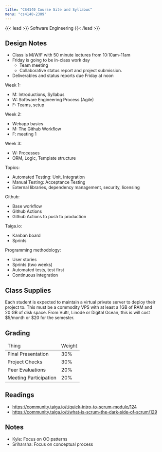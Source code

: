 ```yaml
---
title: "CS4140 Course Site and Syllabus"
menu: "cs4140-2309"
---
```


{{< lead >}}
Software Engineering
{{< /lead >}}

## Design Notes

 - Class is M/W/F with 50 minute lectures from 10:10am-11am
 - Friday is going to be in-class work day
   - Team meeting
   - Collaborative status report and project submission.
 - Deliverables and status reports due Friday at noon

Week 1:

 - M: Introductions, Syllabus
 - W: Software Engineering Process (Agile)
 - F: Teams, setup

Week 2:

 - Webapp basics
 - M: The Github Workflow
 - F: meeting 1

Week 3: 

 - W: Processes
 - ORM, Logic, Template structure

Topics: 

 - Automated Testing: Unit, Integration 
 - Manual Testing: Acceptance Testing
 - External libraries, dependency management, security, licensing

Github:

 - Base workflow
 - Github Actions
 - Github Actions to push to production

Taiga.io:

 - Kanban board
 - Sprints

Programming methodology:

 - User stories
 - Sprints (two weeks)
 - Automated tests, test first
 - Continuous integration

## Class Supplies

Each student is expected to maintain a virtual private server to
deploy their project to. This must be a commodity VPS with at least a
1GB of RAM and 20 GB of disk space. From Vultr, Linode or Digital
Ocean, this is will cost $5/month or $20 for the semester.

## Grading

<table class="table table-striped">
  <thead>
    <tr>
	  <td>Thing</td>
	  <td>Weight</td>
	</tr>
  </thead>
  <tbody>
	<tr>
	  <td>Final Presentation</td>
	  <td>30%</td>
	</tr>
    <tr>
	  <td>Project Checks</td>
	  <td>30%</td>
	</tr>
    <tr>
	  <td>Peer Evaluations</td>
	  <td>20%</td>
	</tr>
    <tr>
	  <td>Meeting Participation</td>
	  <td>20%</td>
	</tr>
  </tbody>
</table>


## Readings

 - https://community.taiga.io/t/quick-intro-to-scrum-module/124
 - https://community.taiga.io/t/what-is-scrum-the-dark-side-of-scrum/129



## Notes

 - Kyle: Focus on OO patterns
 - Sriharsha: Focus on conceptual process

